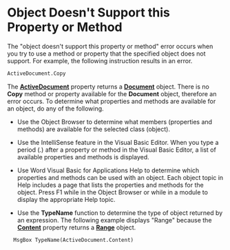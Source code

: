
# Object Doesn't Support this Property or Method

The "object doesn't support this property or method" error occurs when you try to use a method or property that the specified object does not support. For example, the following instruction results in an error.


```vb
ActiveDocument.Copy
```


The  **[ActiveDocument](c20a7c9f-f8a4-7913-f53f-10baa6807def.md)** property returns a **[Document](8d83487a-2345-a036-a916-971c9db5b7fb.md)** object. There is no **Copy** method or property available for the **Document** object, therefore an error occurs. To determine what properties and methods are available for an object, do any of the following.


- Use the Object Browser to determine what members (properties and methods) are available for the selected class (object).
    
- Use the IntelliSense feature in the Visual Basic Editor. When you type a period (.) after a property or method in the Visual Basic Editor, a list of available properties and methods is displayed.
    
- Use Word Visual Basic for Applications Help to determine which properties and methods can be used with an object. Each object topic in Help includes a page that lists the properties and methods for the object. Press F1 while in the Object Browser or while in a module to display the appropriate Help topic.
    
- Use the  **TypeName** function to determine the type of object returned by an expression. The following example displays "Range" because the **[Content](80578329-a648-1d4b-f83d-4b2d289813fb.md)** property returns a **[Range](15a7a1c4-5f3f-5b6e-60e9-29688de3f274.md)** object.
    
```vb
  MsgBox TypeName(ActiveDocument.Content)
```


    
    

